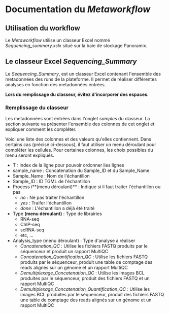 # Documentation du *Metaworkflow*

## Utilisation du workflow 

Le *Metaworkflow* utilise un classeur Excel nommé *Sequencing\_summary.xslx* situé sur la baie de stockage Panoramix.

## Le classeur Excel *Sequencing_Summary*

Le *Sequencing\_Summary*, est un classeur Excel contenant l'ensemble des metadonnées des runs de la plateforme. Il permet de réaliser différentes analyses en fonction des metadonnées entrées. 

**Lors du remplissage du classeur, évitez d'incorporer des espaces.**

### Remplissage du classeur

Les metadonnées sont entrées dans l'onglet *samples* du classeur. La section suivante va présenter l'ensemble des colonnes de cet onglet et expliquer comment les compléter. 

Voici une liste des colonnes et des valeurs qu'elles contiennent. Dans certains cas (précisé ci-dessous), il faut utiliser un menu déroulant pour compléter les cellules. Pour certaines colonnes, les choix possibles du menu seront expliqués.

* T : Index de la ligne pour pouvoir ordonner lies lignes
* sample_name : Concatenation du Sample_ID et du Sample_Name.
* Sample_Name : Nom de l'échantillon 
* Sample_ID : ID TGML de l'échantillon
* Process i**(menu déroulant)** : Indique si il faut traiter l'échantillon ou pas
    * *no* : Ne pas traiter l'échantillon
    * *yes* : Traifer l'échantillon
    * *done* : L'échantillon a déjà été traité
* Type **(menu déroulant)** : Type de librairies
    * RNA-seq
    * ChIP-seq
    * scRNA-seq
    * etc, ...
* Analysis_type (menu déroulant) : Type d'analyse à réaliser
    * *Concatenation_QC* : Utilise les fichiers FASTQ produits par le séquenceur et produit un rapport MultiQC
    * *Concatenation_Quantification_QC* : Utilise les fichiers FASTQ produits par le séquenceur, produit une table de comptage des reads alignés sur un génome et un rapport MultiQC
    * *Demultiplexage_Concatenation_QC* : Utilise les images BCL produites par le séquenceur, produit des fichiers FASTQ et un rapport MultiQC
    * *Demultiplexage_Concatenation_Quantification_QC* : Utilise les images BCL produites par le séquenceur, produit des fichiers FASTQ une table de comptage des reads alignés sur un génome et un rapport MultiQC

